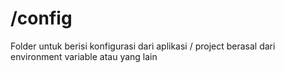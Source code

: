 # /config

Folder untuk berisi konfigurasi dari aplikasi / project berasal dari environment variable  atau yang lain